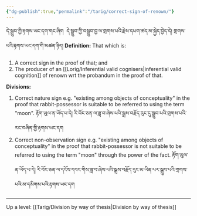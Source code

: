 ```yaml
---
{"dg-publish":true,"permalink":"/tarig/correct-sign-of-renown/"}
---
```


དེ་སྒྲུབ་ཀྱི་རྟགས་ཡང་དག་གང་ཞིག  དེ་སྒྲུབ་ཀྱི་བསྒྲུབ་བྱ་ལ་གྲགས་པའི་རྗེས་དཔག་ཚད་མ་སྐྱེད་བྱེད་དེ། གྲགས་པའི་རྟགས་ཡང་དག་གི་མཚན་ཉིད།
**Definition:** That which is:
1. A correct sign in the proof of that; and
2. The producer of an [[Lorig/Inferential valid cognisers\|inferential valid cognition]] of renown wrt the probandum in the proof of that.

**Divisions:**
1. Correct nature sign
   e.g. "existing among objects of conceptuality" in the proof that rabbit-possessor is suitable to be referred to using the term "moon". 
   རྟོག་ཡུལ་ན་ཡོད་པ་དེ། རི་བོང་ཅན་ལ་ཟླ་བ་ཞེས་པའི་སྒྲས་བརྗོད་རུང་དུ་སྒྲུབ་པའི་གྲགས་པའི་རང་བཞིན་གྱི་རྟགས་ཡང་དག
2. Correct non-observation sign
   e.g. "existing among objects of conceptuality" in the proof that rabbit-possessor is not suitable to be referred to using the term "moon" through the power of the fact.
   རྟོག་ཡུལ་ན་ཡོད་པ་དེ། རི་བོང་ཅན་ལ་དངོས་དབང་གིས་ཟླ་བ་ཞེས་པའི་སྒྲས་བརྗོད་རུང་མ་ཡིན་པར་སྒྲུབ་པའི་གྲགས་པའི་མ་དམིགས་པའི་རྟགས་ཡང་དག


---
Up a level: [[Tarig/Division by way of thesis\|Division by way of thesis]]